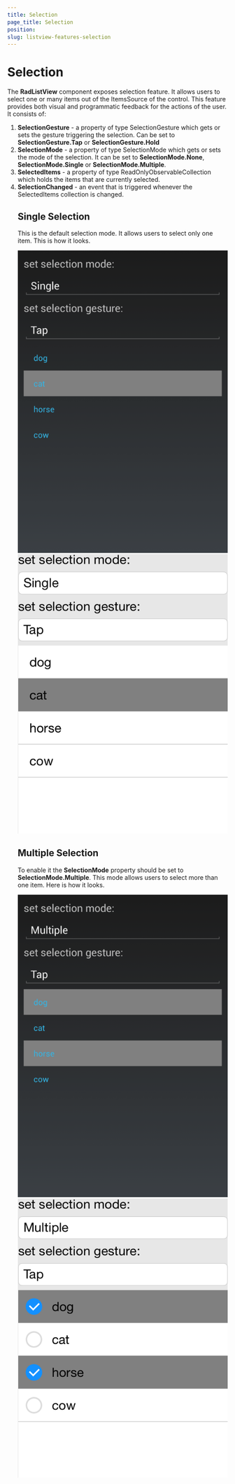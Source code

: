 ```yaml
---
title: Selection
page_title: Selection
position: 
slug: listview-features-selection
---
```


# Selection
The **RadListView** component exposes selection feature. It allows users to select one or many items out of the ItemsSource of the control. This feature provides both visual and programmatic feedback for the actions of the user. It consists of:

1. **SelectionGesture** - a property of type SelectionGesture which gets or sets the gesture triggering the selection. Can be set to **SelectionGesture.Tap** or **SelectionGesture.Hold**
2. **SelectionMode** - a property of type SelectionMode which gets or sets the mode of the selection. It can be set to **SelectionMode.None**, **SelectionMode.Single** or **SelectionMode.Multiple**.
3. **SelectedItems** - a property of type ReadOnlyObservableCollection<object> which holds the items that are currently selected.
4. **SelectionChanged** - an event that is triggered whenever the SelectedItems collection is changed.

## Single Selection

This is the default selection mode. It allows users to select only one item. This is how it looks.

![ListView SingleSelection Android](images/listview-features-selection-single-android.png)
![ListView SingleSelection iOS](images/listview-features-selection-single-ios.png)

## Multiple Selection

To enable it the **SelectionMode** property should be set to **SelectionMode.Multiple**. This mode allows users to select more than one item. Here is how it looks.

![ListView MultipleSelection Android](images/listview-features-selection-multiple-android.png)
![ListView MultipleSelection iOS](images/listview-features-selection-multiple-ios.png)
